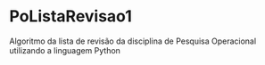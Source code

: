 # PoListaRevisao1
Algoritmo da lista de revisão da disciplina de Pesquisa Operacional utilizando a linguagem Python
